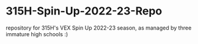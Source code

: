 # 315H-Spin-Up-2022-23-Repo
repository for 315H's VEX Spin Up 2022-23 season, as managed by three immature high schools :)
